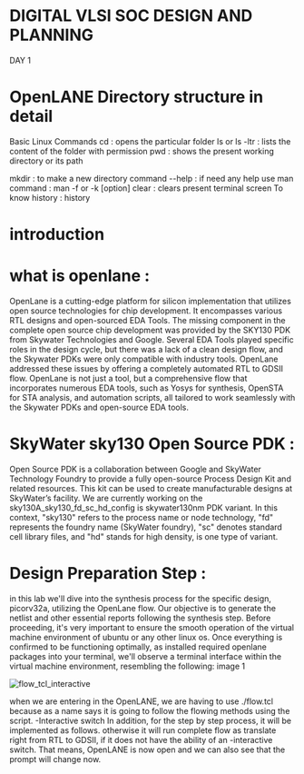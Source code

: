 # DIGITAL VLSI SOC DESIGN AND PLANNING
DAY 1
# OpenLANE Directory structure in detail
  
  Basic Linux Commands
cd : opens the particular folder
ls or ls -ltr : lists the content of the folder with permission 
pwd : shows the present working directory or its path 

mkdir : to make a new directory
command --help : if need any help use 
man command : man -f or -k [option]
clear : clears present terminal screen
To know history : history
  
  # introduction
  # what is openlane :
  
  OpenLane is a cutting-edge platform for silicon implementation that utilizes open source technologies for chip development. It encompasses various RTL designs and open-sourced EDA Tools. The missing component in the complete open source chip development was provided by the SKY130 PDK from Skywater Technologies and Google. Several EDA Tools played specific roles in the design cycle, but there was a lack of a clean design flow, and the Skywater PDKs were only compatible with industry tools. OpenLane addressed these issues by offering a completely automated RTL to GDSII flow. OpenLane is not just a tool, but a comprehensive flow that incorporates numerous EDA tools, such as Yosys for synthesis, OpenSTA for STA analysis, and automation scripts, all tailored to work seamlessly with the Skywater PDKs and open-source EDA tools.
  
# SkyWater sky130 Open Source PDK :

 Open Source PDK is a collaboration between Google and SkyWater Technology Foundry to provide a fully open-source Process Design Kit and related resources. This kit can be used to create manufacturable designs at SkyWater’s facility. We are currently working on the sky130A_sky130_fd_sc_hd_config is skywater130nm PDK variant. In this context, "sky130" refers to the process name or node technology, "fd" represents the foundry name (SkyWater foundry), "sc" denotes standard cell library files, and "hd" stands for high density, is one type of variant.
 
 # Design Preparation Step :

 in this lab we'll dive into the synthesis process for the specific design, picorv32a, utilizing the OpenLane flow. Our objective is to generate the netlist and other essential reports following the synthesis step. Before proceeding, it's very important to ensure the smooth operation of the virtual machine environment of ubuntu or any other linux os. Once everything is confirmed to be functioning optimally, as installed required openlane packages into your terminal, we'll observe a terminal interface within the virtual machine environment, resembling the following: image 1

 ![flow_tcl_interactive](https://github.com/kirantime/DIGITAL-VLSI-SOC-DESIGN-AND-PLANNING/assets/158084817/092814ef-bbb2-49d4-81cc-c1ad3be5901c)

  
  when we are entering in the OpenLANE, we are having to use ./flow.tcl because as a name says it is going to follow the flowing methods using the script. -Interactive switch In addition, for the step by step process, it will be implemented as follows. otherwise it will run complete flow as translate right from RTL to GDSII, if it does not have the ability of an -interactive switch. That means, OpenLANE is now open and we can also see that the prompt will change now.
